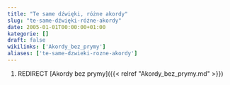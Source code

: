 ```yaml
---
title: "Te same dźwięki, różne akordy"
slug: "te-same-dźwięki-różne-akordy"
date: 2005-01-01T00:00:00+01:00
kategorie: []
draft: false
wikilinks: ['Akordy_bez_prymy']
aliases: ['te-same-dzwieki-rozne-akordy']
---
```

1.  REDIRECT [Akordy bez prymy]({{< relref "Akordy_bez_prymy.md" >}})
